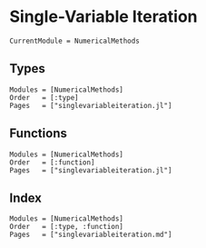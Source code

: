 # Single-Variable Iteration

```@meta
CurrentModule = NumericalMethods
```

## Types
```@autodocs
Modules = [NumericalMethods]
Order   = [:type]
Pages   = ["singlevariableiteration.jl"]
```

## Functions
```@autodocs
Modules = [NumericalMethods]
Order   = [:function]
Pages   = ["singlevariableiteration.jl"]
```

## Index
```@index
Modules = [NumericalMethods]
Order   = [:type, :function]
Pages   = ["singlevariableiteration.md"]
```
